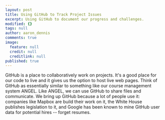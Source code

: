 ```yaml
---
layout: post
title: Using GitHub to Track Project Issues
excerpt: Using GitHub to document our progress and challenges.
modified: {}
tags: null
author: aaron_dennis
comments: true
image: 
  feature: null
  credit: null
  creditlink: null
published: true
---
```


GitHub is a place to collaboratively work on projects. It's a good place for our code to live and it gives us the option to host live web pages. Think of GitHub as essentially similar to something like our course management system ANGEL. Like ANGEL, we can use GitHub to share files and communicate. We bring up GitHub because a lot of people use it: companies like Mapbox are build their work on it, the White House publishes legislation to it, and Google has been known to mine GitHub user data for potential hires -- forget resumes.